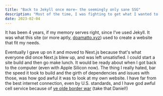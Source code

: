 ```yaml
---
title: "Back to Jekyll once more— the seemingly only sane SSG"
description: "Most of the time, I was fighting to get what I wanted to work with Zola. At least now I can enjoy working on my site."
date: 2023-02-04
---
```


It has been 4 years, if my memory serves right, since I've used Jekyll. It was what this site (or more aptly, [doamatto.xyz](https://doamatto.xyz)) used to create a website that fit my needs.

Eventually I gave up on it and moved to Next.js because that's what everyone did once Next.js blew up, and was left unsatisfied. I could start a site build and then go make lunch. It would be ready about when I got back to the computer (even with Apple Silicon now). The thing I really hated, bar the speed it took to build and the girth of dependencies and issues with those, was how god awful it was to look at my own website. I have far from the best internet connection, even by U.S. standards, and I have god awful cell service because of [ye olde border war](https://www.nbcsandiego.com/news/local/telecom-battle-at-the-border-intensifies-between-verizon-and-altan-redes/152389/) (take that Daniel!)
